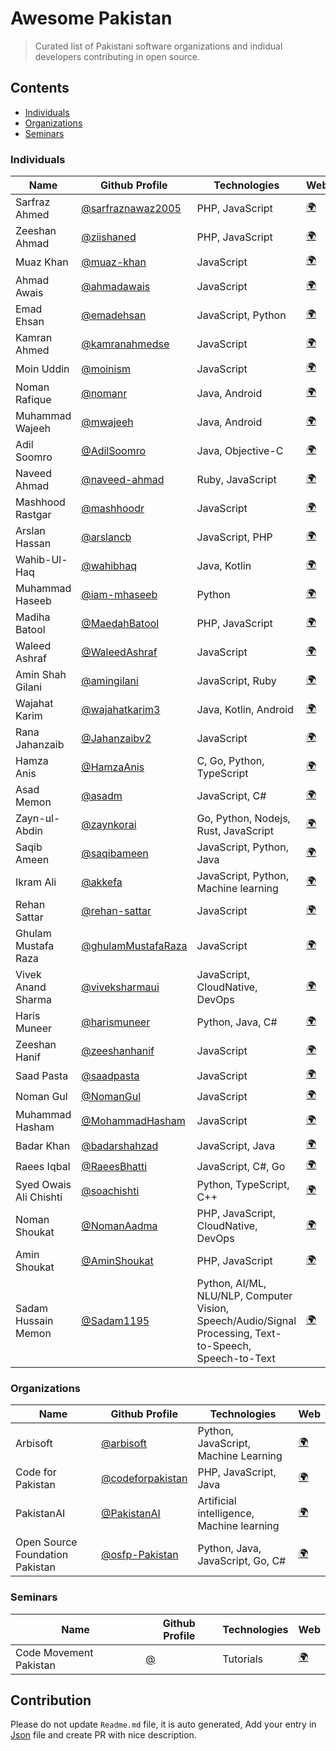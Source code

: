 # Awesome Pakistan
> Curated list of Pakistani software organizations and indidual developers contributing in open source.

## Contents
 - [Individuals](#Individuals)
 - [Organizations](#Organizations)
 - [Seminars](#Seminars)



<h3><a name="Individuals"></a>Individuals</h3>

| Name | Github Profile | Technologies | Web |
| --- | --- | --- | --- |
| Sarfraz Ahmed | [@sarfraznawaz2005](https://github.com/sarfraznawaz2005) | PHP, JavaScript |  [🌍](https://codeinphp.github.io) | 
| Zeeshan Ahmad | [@ziishaned](https://github.com/ziishaned) | PHP, JavaScript |  [🌍](https://twitter.com/ziishaned) | 
| Muaz Khan | [@muaz-khan](https://github.com/muaz-khan) | JavaScript |  [🌍](https://muazkhan.com) | 
| Ahmad Awais | [@ahmadawais](https://github.com/ahmadawais) | JavaScript |  [🌍](https://AhmadAwais.com) | 
| Emad Ehsan | [@emadehsan](https://github.com/emadehsan) | JavaScript, Python |  [🌍](https://traverous.com/@emad) | 
| Kamran Ahmed | [@kamranahmedse](https://github.com/kamranahmedse) | JavaScript |  [🌍](http://twitter.com/kamranahmedse) | 
| Moin Uddin | [@moinism](https://github.com/moinism) | JavaScript |  [🌍](https://moin.im) | 
| Noman Rafique | [@nomanr](https://github.com/nomanr) | Java, Android |  [🌍](https://medium.com/@nomanr) | 
| Muhammad Wajeeh | [@mwajeeh](https://github.com/mwajeeh) | Java, Android |  [🌍](https://stackoverflow.com/users/826606/m-wajeeh) | 
| Adil Soomro | [@AdilSoomro](https://github.com/AdilSoomro) | Java, Objective-C |  [🌍](http://booleanbites.com) | 
| Naveed Ahmad | [@naveed-ahmad](https://github.com/naveed-ahmad) | Ruby, JavaScript |  [🌍](https://github.com/naveed-ahmad) | 
| Mashhood Rastgar | [@mashhoodr](https://github.com/mashhoodr) | JavaScript |  [🌍](http://imars.info) | 
| Arslan Hassan | [@arslancb](https://github.com/arslancb) | JavaScript, PHP |  [🌍](http://clip-bucket.com/) | 
| Wahib-Ul-Haq | [@wahibhaq](https://github.com/wahibhaq) | Java, Kotlin |  [🌍](http://wahibhaq.com) | 
| Muhammad Haseeb | [@iam-mhaseeb](https://github.com/iam-mhaseeb) | Python |  [🌍](https://github.com/iam-mhaseeb) | 
| Madiha Batool | [@MaedahBatool](https://github.com/MaedahBatool) | PHP, JavaScript |  [🌍](https://maedahbatool.com) | 
| Waleed Ashraf | [@WaleedAshraf](https://github.com/WaleedAshraf) | JavaScript |  [🌍](https://waleedashraf.me) | 
| Amin Shah Gilani | [@amingilani](https://github.com/amingilani) | JavaScript, Ruby |  [🌍](http://amin.gilani.me) | 
| Wajahat Karim | [@wajahatkarim3](https://github.com/wajahatkarim3) | Java, Kotlin, Android |  [🌍](https://wajahatkarim.com) | 
| Rana Jahanzaib | [@Jahanzaibv2](https://github.com/Jahanzaibv2) | JavaScript |  [🌍](https://ranajahanzaib.com) | 
| Hamza Anis | [@HamzaAnis](https://github.com/HamzaAnis) | C, Go, Python, TypeScript |  [🌍](https://hamzaanis.github.io/) | 
| Asad Memon | [@asadm](https://github.com/asadm) | JavaScript, C# |  [🌍](https://asadmemon.com/) | 
| Zayn-ul-Abdin | [@zaynkorai](https://github.com/zaynkorai) | Go, Python, Nodejs, Rust, JavaScript |  [🌍](https://github.com/zaynkorai) | 
| Saqib Ameen | [@saqibameen](https://github.com/saqibameen) | JavaScript, Python, Java |  [🌍](https://saqibameen.com/) | 
| Ikram Ali | [@akkefa](https://github.com/akkefa) | JavaScript, Python, Machine learning |  [🌍](https://akkefa.com) | 
| Rehan Sattar | [@rehan-sattar](https://github.com/rehan-sattar) | JavaScript |  [🌍](https://medium.com/@rehansattar/) | 
| Ghulam Mustafa Raza | [@ghulamMustafaRaza](https://github.com/ghulamMustafaRaza) | JavaScript |  [🌍](https://github.com/ghulamMustafaRaza) | 
| Vivek Anand Sharma | [@viveksharmaui](https://github.com/viveksharmaui) | JavaScript, CloudNative, DevOps |  [🌍](https://viveksharmaui.github.io/portfolio/) | 
| Haris Muneer | [@harismuneer](https://github.com/harismuneer) | Python, Java, C# |  [🌍](https://www.linkedin.com/in/harismuneer) | 
| Zeeshan Hanif | [@zeeshanhanif](https://github.com/zeeshanhanif) | JavaScript |  [🌍](http://www.zeeshanhanif.info) | 
| Saad Pasta | [@saadpasta](https://github.com/saadpasta) | JavaScript |  [🌍](https://saadpasta.github.io/) | 
| Noman Gul | [@NomanGul](https://github.com/NomanGul) | JavaScript |  [🌍](https://dev.to/nomangul) | 
| Muhammad Hasham | [@MohammadHasham](https://github.com/MohammadHasham) | JavaScript |  [🌍](https://muhammadhasham.com) | 
| Badar Khan | [@badarshahzad](https://github.com/badarshahzad) | JavaScript, Java |  [🌍](https://twitter.com/badarshahzad54) | 
| Raees Iqbal | [@RaeesBhatti](https://github.com/RaeesBhatti) | JavaScript, C#, Go |  [🌍](https://raeesbhatti.com) | 
| Syed Owais Ali Chishti | [@soachishti](https://github.com/soachishti) | Python, TypeScript, C++ |  [🌍](https://soachishti.com) | 
| Noman Shoukat | [@NomanAadma](https://github.com/nomanaadma) | PHP, JavaScript, CloudNative, DevOps |  [🌍](https://dev.to/nomanaadma) | 
| Amin Shoukat | [@AminShoukat](https://github.com/aminshoukat/) | PHP, JavaScript |  [🌍](https://dev.to/aminshoukat) | 
| Sadam Hussain Memon | [@Sadam1195](https://github.com/Sadam1195/) | Python, AI/ML, NLU/NLP, Computer Vision, Speech/Audio/Signal Processing, Text-to-Speech, Speech-to-Text |  [🌍](https://www.linkedin.com/in/sadam1195/) | 


<h3><a name="Organizations"></a>Organizations</h3>

| Name | Github Profile | Technologies | Web |
| --- | --- | --- | --- |
| Arbisoft | [@arbisoft](https://github.com/arbisoft) | Python, JavaScript, Machine Learning |  [🌍](https://arbisoft.com) | 
| Code for Pakistan | [@codeforpakistan](https://github.com/codeforpakistan) | PHP, JavaScript, Java |  [🌍](http://codeforpakistan.org) | 
| PakistanAI | [@PakistanAI](https://github.com/PakistanAI) | Artificial intelligence, Machine learning |  [🌍](https://github.com/PakistanAI) | 
| Open Source Foundation Pakistan | [@osfp-Pakistan](https://github.com/osfp-Pakistan) | Python, Java, JavaScript, Go, C# |  [🌍](https://osfp.org.pk) | 


<h3><a name="Seminars"></a>Seminars</h3>

| Name | Github Profile | Technologies | Web |
| --- | --- | --- | --- |
| Code Movement Pakistan | [@]() | Tutorials |  [🌍](https://codemovement.pk/) | 



## Contribution
Please do not update `Readme.md` file, it is auto generated, Add your entry in [Json](https://github.com/hafizusman530/awesome-pakistani/blob/master/awesome-data.json) file and create PR with nice description.
